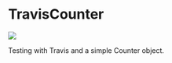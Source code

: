 TravisCounter
=============
<a href="https://travis-ci.org/ecjs/TravisCounter"><img src="https://travis-ci.org/ecjs/TravisCounter.svg?branch=master"></a>

Testing with Travis and a simple Counter object.
